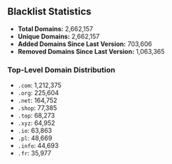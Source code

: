 ## Blacklist Statistics

- **Total Domains:** 2,662,157
- **Unique Domains:** 2,662,157
- **Added Domains Since Last Version:** 703,606
- **Removed Domains Since Last Version:** 1,063,365

### Top-Level Domain Distribution

-  `.com`: 1,212,375
-  `.org`: 225,604
-  `.net`: 164,752
-  `.shop`: 77,385
-  `.top`: 68,273
-  `.xyz`: 64,952
-  `.io`: 63,863
-  `.pl`: 48,669
-  `.info`: 44,693
-  `.fr`: 35,977
